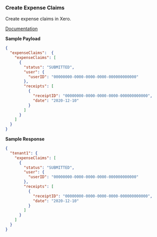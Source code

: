 ### Create Expense Claims

Create expense claims in Xero.

[Documentation](https://xeroapi.github.io/xero-node/accounting/index.html#api-Accounting-createExpenseClaims)

**Sample Payload**

```json
{
  "expenseClaims":  {
    "expenseClaims": [
      {
        "status": "SUBMITTED",
        "user": {
          "userID": "00000000-0000-0000-0000-000000000000"
        },
        "receipts": [
          {
            "receiptID": "00000000-0000-0000-0000-000000000000",
            "date": "2020-12-10"
          }
        ]
      }
    ]
  }
}
```

**Sample Response**
```json
{
  "tenant1": {
    "expenseClaims": [
      {
        "status": "SUBMITTED",
        "user": {
          "userID": "00000000-0000-0000-0000-000000000000"
        },
        "receipts": [
          {
            "receiptID": "00000000-0000-0000-0000-000000000000",
            "date": "2020-12-10"
          }
        ]
      }
    ]
  }
}
```
